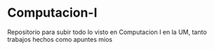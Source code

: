 # Computacion-I
Repositorio para subir todo lo visto en Computacion I en la UM, tanto trabajos hechos como apuntes mios
